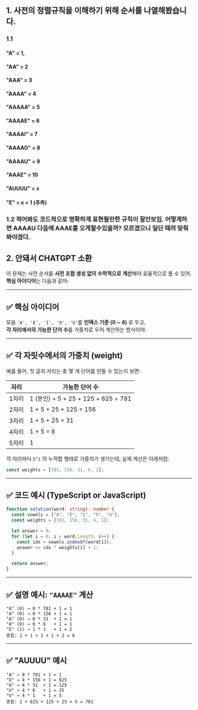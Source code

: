 ## 1. 사전의 정렬규칙을 이해하기 위해 순서를 나열해봤습니다.

### 1.1

#### "A" = 1,

#### "AA" = 2

#### "AAA" = 3

#### "AAAA" = 4

#### "AAAAA" = 5

#### "AAAAE" = 6

#### "AAAAI" = 7

#### "AAAAO" = 8

#### "AAAAU" = 9

#### "AAAE" = 10

#### "AUUUU" = x

#### "E" = x + 1 (추측)

### 1.2 적어봐도 코드적으로 명확하게 표현될만한 규칙이 잘안보임. 어떻게하면 AAAAU 다음에 AAAE를 오게할수있을까? 모르겠으니 일단 때려 맞춰봐야겠다.

## 2. 안돼서 CHATGPT 소환

이 문제는 사전 순서를 **사전 조합 생성 없이 수학적으로 계산**해야 효율적으로 풀 수 있어.  
**핵심 아이디어**는 다음과 같아:

---

## ✅ 핵심 아이디어

모음 `'A', 'E', 'I', 'O', 'U'`를 **인덱스 기준 (0 ~ 4)** 로 두고,  
**각 자리에서의 가능한 단어 수**를 가중치로 두어 계산하는 방식이야.

---

## ✅ 각 자릿수에서의 가중치 (weight)

예를 들어, 첫 글자 자리는 총 몇 개 단어를 만들 수 있는지 보면:

| 자리  | 가능한 단어 수                      |
| ----- | ----------------------------------- |
| 1자리 | 1 (본인) + 5 + 25 + 125 + 625 = 781 |
| 2자리 | 1 + 5 + 25 + 125 = 156              |
| 3자리 | 1 + 5 + 25 = 31                     |
| 4자리 | 1 + 5 = 6                           |
| 5자리 | 1                                   |

각 자리마다 `5^i` 의 누적합 형태로 가중치가 생기는데, 실제 계산은 아래처럼:

```ts
const weights = [781, 156, 31, 6, 1];
```

---

## ✅ 코드 예시 (TypeScript or JavaScript)

```ts
function solution(word: string): number {
  const vowels = ["A", "E", "I", "O", "U"];
  const weights = [781, 156, 31, 6, 1];

  let answer = 0;
  for (let i = 0; i < word.length; i++) {
    const idx = vowels.indexOf(word[i]);
    answer += idx * weights[i] + 1;
  }

  return answer;
}
```

---

## ✅ 설명 예시: `"AAAAE"` 계산

```plaintext
"A" (0) → 0 * 781 + 1 = 1
"A" (0) → 0 * 156 + 1 = 1
"A" (0) → 0 * 31  + 1 = 1
"A" (0) → 0 * 6   + 1 = 1
"E" (1) → 1 * 1   + 1 = 2
총합: 1 + 1 + 1 + 1 + 2 = 6
```

---

## ✅ "AUUUU" 예시

```plaintext
"A" → 0 * 781 + 1 = 1
"U" → 4 * 156 + 1 = 625
"U" → 4 * 31  + 1 = 125
"U" → 4 * 6   + 1 = 25
"U" → 4 * 1   + 1 = 5
총합: 1 + 625 + 125 + 25 + 5 = 781
```
